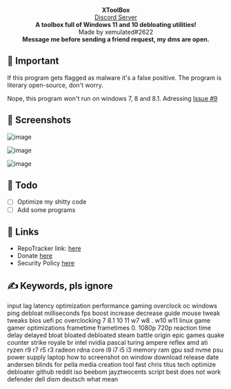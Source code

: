 <p align="center">
<strong>XToolBox</strong>
</br>
<a href="https://discord.gg/rwZtqj6HqZ">Discord Server</a>
</br>
<strong>A toolbox full of Windows 11 and 10 debloating utilities!</strong>
</br>
Made by xemulated#2622
</br>
<strong>Message me before sending a friend request, my dms are open.</strong>
</br>

## 📑 Important
If this program gets flagged as malware it's a false positive. The program is literary open-source, don't worry.

Nope, this program won't run on windows 7, 8 and 8.1. Adressing [Issue #9](https://github.com/xemulat/XToolbox/issues/9)

## 📸 Screenshots
![image](https://user-images.githubusercontent.com/98595166/200167126-d13b0f6e-8539-4930-9548-6d1a74977f75.png)

![image](https://user-images.githubusercontent.com/98595166/200167145-d36f64c6-ba13-471f-9dff-92bef6c89d83.png)

![image](https://user-images.githubusercontent.com/98595166/200167164-8de86066-8987-43da-8a32-416da7aa2971.png)

## 📌 Todo
- [ ] Optimize my shitty code
- [ ] Add some programs

## 🔗 Links
- RepoTracker link: [here](https://repo-tracker.com/r/gh/xemulat/XToolBox)
- Donate [here](https://rentry.org/HowToSupportXem)
- Security Policy [here](https://github.com/xemulat/XToolBox/blob/main/SECURITY.md)

## ✍️ Keywords, pls ignore
input lag latency optimization performance gaming overclock oc windows ping debloat milliseconds fps boost increase decrease guide mouse tweak tweaks bios uefi pc overclocking 7 8.1 10 11 w7 w8 . w10 w11 linux game gamer optimizations frametime frametimes 0. 1080p 720p reaction time delay delayed bloat bloated debloated steam battle origin epic games quake counter strike royale br intel nvidia pascal turing ampere reflex amd ati ryzen r9 r7 r5 r3 radeon rdna core i9 i7 i5 i3 memory ram gpu ssd nvme psu power supply laptop how to screenshot on window download release date andersen blinds for pella media creation tool fast chris titus tech optimize debloater github reddit iso beebom jayztwocents script best does not work defender dell dism deutsch what mean 
